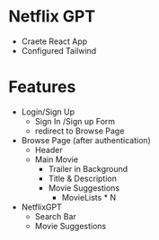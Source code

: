 # Netflix GPT

- Craete React App
- Configured Tailwind

# Features
- Login/Sign Up
    - Sign In /Sign up Form
    - redirect to Browse Page 
- Browse Page (after authentication)
    - Header
    - Main Movie
        - Trailer in Background
        - Title & Description
        - Movie Suggestions
            - MovieLists * N
- NetflixGPT
    - Search Bar
    - Movie Suggestions
    